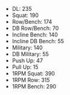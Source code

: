 * DL: 235
*  Squat: 190
*  Row/Bench: 174
*  DB Row/Bench: 70
*  Incline Bench: 140
*  Incline DB Bench: 55
*  Military: 140
*  DB Military: 55
*  Push Up: 47
*  Pull Up: 15
*  1RPM Squat: 390
*  1RPM Row: 315
*  1RPM Bench: 290
